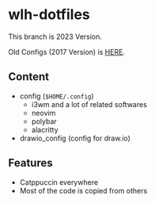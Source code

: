 # wlh-dotfiles

This branch is 2023 Version.

Old Configs (2017 Version) is [HERE](https://github.com/wlh320/wlh-dotfiles/tree/master).

## Content

- config (`$HOME/.config`)
    - i3wm and a lot of related softwares
    - neovim
    - polybar
    - alacritty
- drawio_config (config for draw.io)

## Features

- Catppuccin everywhere
- Most of the code is copied from others
